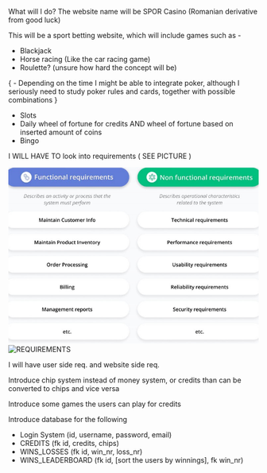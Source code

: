 What will I do?
The website name will be SPOR Casino (Romanian derivative from good luck)

This will be a sport betting website, which will include games such as -

- Blackjack
- Horse racing (Like the car racing game)
- Roulette? (unsure how hard the concept will be)


{ - Depending on the time I might be able to integrate poker, although I seriously need to study
poker rules and cards, together with possible combinations }


- Slots
- Daily wheel of fortune for credits AND wheel of fortune based on inserted amount of coins
- Bingo



I WILL HAVE TO look into requirements ( SEE PICTURE )

![img.png](img.png)![REQUIREMENTS](..%2F..%2F..%2FPictures%2FScreenshots%2FScreenshot%202024-01-15%20221313.png)

I will have user side req. and website side req.

Introduce chip system instead of money system, or credits than can be converted to chips and vice versa

Introduce some games the users can play for credits

Introduce database for the following

- Login System (id, username, password, email)
- CREDITS (fk id, credits, chips)
- WINS_LOSSES (fk id, win_nr, loss_nr)
- WINS_LEADERBOARD (fk id, [sort the users by winnings], fk win_nr)



